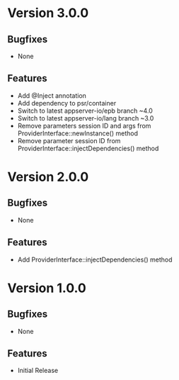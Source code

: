 # Version 3.0.0

## Bugfixes

* None

## Features

* Add @Inject annotation
* Add dependency to psr/container
* Switch to latest appserver-io/epb branch ~4.0
* Switch to latest appserver-io/lang branch ~3.0
* Remove parameters session ID and args from ProviderInterface::newInstance() method
* Remove parameter session ID from ProviderInterface::injectDependencies() method

# Version 2.0.0

## Bugfixes

* None

## Features

* Add ProviderInterface::injectDependencies() method

# Version 1.0.0

## Bugfixes

* None

## Features

* Initial Release
